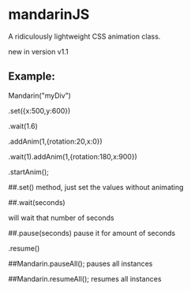 mandarinJS
==========

A ridiculously lightweight CSS animation class.

new in version v1.1

Example:
--

Mandarin("myDiv")

  .set({x:500,y:600})

  .wait(1.6)

  .addAnim(1,{rotation:20,x:0})

   .wait(1).addAnim(1,{rotation:180,x:900})

   .startAnim();

##.set()
method, just set the values without animating

##.wait(seconds)

will wait that number of seconds

##.pause(seconds)
pause it for amount of seconds


.resume()

##Mandarin.pauseAll();
pauses all instances


##Mandarin.resumeAll();
resumes all instances